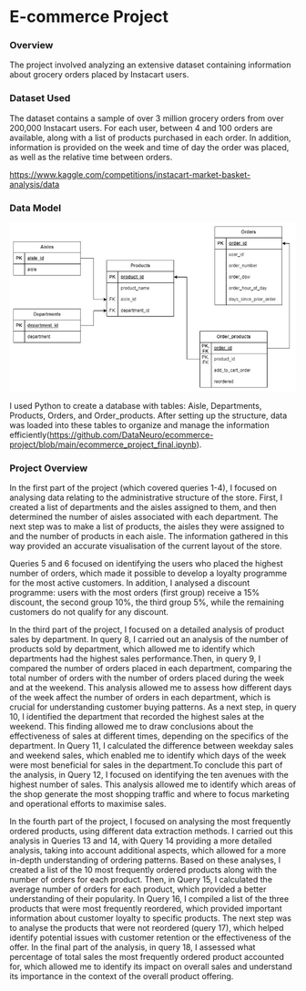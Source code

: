# E-commerce Project
### Overview
The project involved analyzing an extensive dataset containing information about grocery orders placed by Instacart users. 
### Dataset Used
The dataset contains a sample of over 3 million grocery orders from over 200,000 Instacart users. For each user, between 4 and 100 orders are available, along with a list of products purchased in each order. In addition, information is provided on the week and time of day the order was placed, as well as the relative time between orders.

https://www.kaggle.com/competitions/instacart-market-basket-analysis/data
### Data Model
![Data Model](https://github.com/DataNeuro/ecommerce-project/blob/main/E-commerce_Data%20model.jpg)


I used Python to create a database with tables: Aisle, Departments, Products, Orders, and Order_products. After setting up the structure, data was loaded into these tables to organize and manage the information efficiently(https://github.com/DataNeuro/ecommerce-project/blob/main/ecommerce_project_final.ipynb).

### Project Overview
In the first part of the project (which covered queries 1-4), I focused on analysing data relating to the administrative structure of the store. First, I created a list of departments and the aisles assigned to them, and then determined the number of aisles associated with each department. The next step was to make a list of products, the aisles they were assigned to and the number of products in each aisle. The information gathered in this way provided an accurate visualisation of the current layout of the store.

Queries 5 and 6 focused on identifying the users who placed the highest number of orders, which made it possible to develop a loyalty programme for the most active customers. In addition, I analysed a discount programme: users with the most orders (first group) receive a 15% discount, the second group 10%, the third group 5%, while the remaining customers do not qualify for any discount.

In the third part of the project, I focused on a detailed analysis of product sales by department. In query 8, I carried out an analysis of the number of products sold by department, which allowed me to identify which departments had the highest sales performance.Then, in query 9, I compared the number of orders placed in each department, comparing the total number of orders with the number of orders placed during the week and at the weekend. This analysis allowed me to assess how different days of the week affect the number of orders in each department, which is crucial for understanding customer buying patterns. As a next step, in query 10, I identified the department that recorded the highest sales at the weekend. This finding allowed me to draw conclusions about the effectiveness of sales at different times, depending on the specifics of the department. In Query 11, I calculated the difference between weekday sales and weekend sales, which enabled me to identify which days of the week were most beneficial for sales in the department.To conclude this part of the analysis, in Query 12, I focused on identifying the ten avenues with the highest number of sales. This analysis allowed me to identify which areas of the shop generate the most shopping traffic and where to focus marketing and operational efforts to maximise sales.

In the fourth part of the project, I focused on analysing the most frequently ordered products, using different data extraction methods. I carried out this analysis in Queries 13 and 14, with Query 14 providing a more detailed analysis, taking into account additional aspects, which allowed for a more in-depth understanding of ordering patterns. Based on these analyses, I created a list of the 10 most frequently ordered products along with the number of orders for each product. Then, in Query 15, I calculated the average number of orders for each product, which provided a better understanding of their popularity. In Query 16, I compiled a list of the three products that were most frequently reordered, which provided important information about customer loyalty to specific products. The next step was to analyse the products that were not reordered (query 17), which helped identify potential issues with customer retention or the effectiveness of the offer. In the final part of the analysis, in query 18, I assessed what percentage of total sales the most frequently ordered product accounted for, which allowed me to identify its impact on overall sales and understand its importance in the context of the overall product offering.


